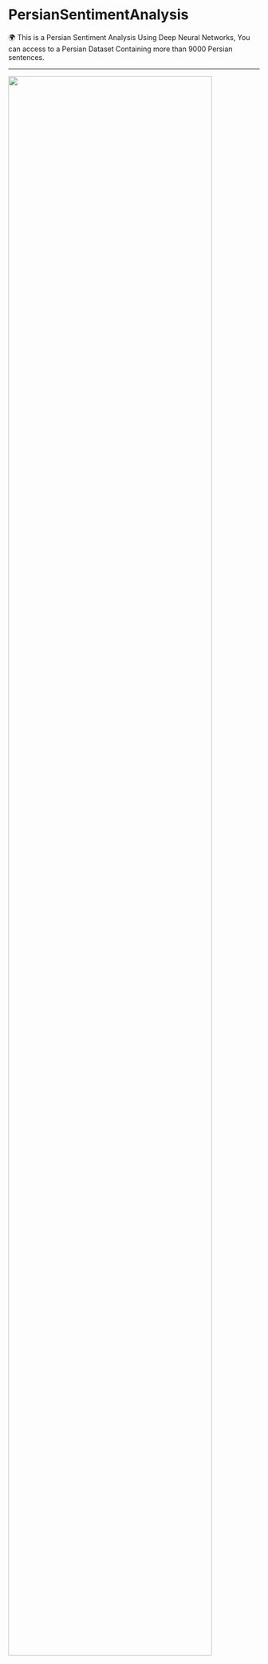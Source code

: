 # PersianSentimentAnalysis
:earth_africa: This is a Persian Sentiment Analysis Using Deep Neural Networks, You can access to a Persian Dataset Containing more than 9000 Persian sentences.
<hr/>
<img src="https://user-images.githubusercontent.com/23177625/183045017-31e65519-ec62-471d-ab98-960bfefd874f.jpg" width="90%"></img> 
